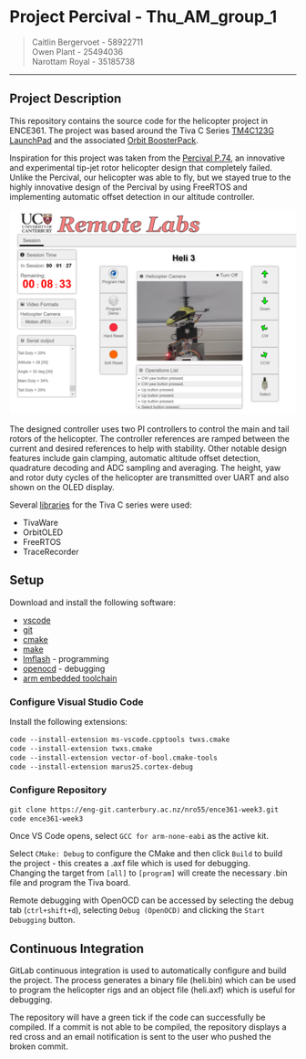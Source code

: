 # **Project Percival** - Thu_AM_group_1

> Caitlin Bergervoet - 58922711  
> Owen Plant -  25494036  
> Narottam Royal - 35185738

- - -

## Project Description
This repository contains the source code for the helicopter project in ENCE361. The project was based around the Tiva C Series  [TM4C123G LaunchPad](http://www.ti.com/tool/EK-TM4C123GXL) and the associated [Orbit BoosterPack](https://reference.digilentinc.com/orbit_boosterpack/orbit_boosterpack).

Inspiration for this project was taken from the [Percival P.74](https://en.wikipedia.org/wiki/Percival_P.74), an innovative and experimental tip-jet rotor helicopter design that completely failed.
Unlike the Percival, our helicopter was able to fly, but we stayed true to the highly innovative design of the Percival by using FreeRTOS and implementing automatic offset detection in our altitude controller.

![Helicopter](docs/heliboi.png)

The designed controller uses two PI controllers to control the main and tail rotors of the helicopter. The controller references are ramped between the current and desired references to help with stability.
Other notable design features include gain clamping, automatic altitude offset detection, quadrature decoding and ADC sampling and averaging. The height, yaw and rotor duty cycles of the helicopter are transmitted over UART and also shown on the OLED display. 

Several [libraries](https://eng-git.canterbury.ac.nz/nro55/tiva-libraries) for the Tiva C series were used:

* TivaWare
* OrbitOLED
* FreeRTOS
* TraceRecorder

## Setup

Download and install the following software:

* [vscode](https://aka.ms/win32-x64-user-stable)
* [git](https://git-scm.com/download/win)
* [cmake](https://cmake.org/download/)
* [make](https://github.com/mbuilov/gnumake-windows)
* [lmflash](http://www.ti.com/tool/LMFlashProgrammer) - programming
* [openocd](http://gnutoolchains.com/arm-eabi/openocd/) - debugging
* [arm embedded toolchain](https://developer.arm.com/-/media/Files/downloads/gnu-rm/8-2018q4/gcc-arm-none-eabi-8-2018-q4-major-win32-sha2.exe?revision=169eed21-7cbc-48c6-a289-f39d95bd634c?product=GNU%20Arm%20Embedded%20Toolchain,32-bit,,Windows,8-2018-q4-major)

### Configure Visual Studio Code

Install the following extensions:

```
code --install-extension ms-vscode.cpptools twxs.cmake
code --install-extension twxs.cmake
code --install-extension vector-of-bool.cmake-tools
code --install-extension marus25.cortex-debug
```

### Configure Repository

```
git clone https://eng-git.canterbury.ac.nz/nro55/ence361-week3.git
code ence361-week3
```

Once VS Code opens, select ```GCC for arm-none-eabi``` as the active kit.

Select ```CMake: Debug``` to configure the CMake and then click ```Build``` to build the project - this creates a .axf file which is used for debugging.  
Changing the target from ```[all]``` to ```[program]``` will create the necessary .bin file and program the Tiva board.

Remote debugging with OpenOCD can be accessed by selecting the debug tab (```ctrl+shift+d```), selecting ```Debug (OpenOCD)``` and clicking the ```Start Debugging``` button.

## Continuous Integration
GitLab continuous integration is used to automatically configure and build the project.
The process generates a binary file (heli.bin) which can be used to program the helicopter rigs and an object file (heli.axf) which is useful for debugging.

The repository will have a green tick if the code can successfully be compiled. If a commit is not able to be compiled, the repository displays a red cross and an email notification is sent to the user who pushed the broken commit.